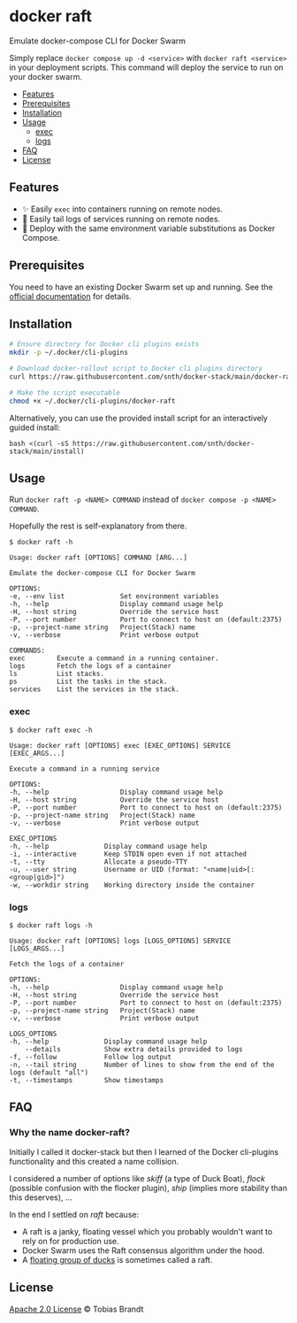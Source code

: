 # docker raft

Emulate docker-compose CLI for Docker Swarm

Simply replace `docker compose up -d <service>` with `docker raft <service>`
in your deployment scripts. This command will deploy the service to run on your
docker swarm.

- [Features](#features)
- [Prerequisites](#prerequisites)
- [Installation](#installation)
- [Usage](#usage)
	- [exec](#exec)
	- [logs](#logs)
- [FAQ](#faq)
- [License](#license)

## Features

- ✨ Easily `exec` into containers running on remote nodes.
- 📜 Easily tail logs of services running on remote nodes.
- 🐳 Deploy with the same environment variable substitutions as Docker Compose.

## Prerequisites

You need to have an existing Docker Swarm set up and running. See the
[official documentation](https://docs.docker.com/engine/swarm/) for details.

## Installation

```bash
# Ensure directory for Docker cli plugins exists
mkdir -p ~/.docker/cli-plugins

# Download docker-rollout script to Docker cli plugins directory
curl https://raw.githubusercontent.com/snth/docker-stack/main/docker-raft -o ~/.docker/cli-plugins/docker-raft

# Make the script executable
chmod +x ~/.docker/cli-plugins/docker-raft
```

Alternatively, you can use the provided install script for an interactively
guided install:

    bash <(curl -sS https://raw.githubusercontent.com/snth/docker-stack/main/install)

## Usage

Run `docker raft -p <NAME> COMMAND` instead of 
`docker compose -p <NAME> COMMAND`.

Hopefully the rest is self-explanatory from there.

	$ docker raft -h

	Usage: docker raft [OPTIONS] COMMAND [ARG...]

	Emulate the docker-compose CLI for Docker Swarm

	OPTIONS:
	-e, --env list              Set environment variables
	-h, --help                  Display command usage help
	-H, --host string           Override the service host
	-P, --port number           Port to connect to host on (default:2375)
	-p, --project-name string   Project(Stack) name
	-v, --verbose               Print verbose output

	COMMANDS:
	exec        Execute a command in a running container.
	logs        Fetch the logs of a container
	ls          List stacks.
	ps          List the tasks in the stack.
	services    List the services in the stack.

### exec

	$ docker raft exec -h

	Usage: docker raft [OPTIONS] exec [EXEC_OPTIONS] SERVICE [EXEC_ARGS...]

	Execute a command in a running service

	OPTIONS:
	-h, --help                  Display command usage help
	-H, --host string           Override the service host
	-P, --port number           Port to connect to host on (default:2375)
	-p, --project-name string   Project(Stack) name
	-v, --verbose               Print verbose output

	EXEC_OPTIONS
	-h, --help              Display command usage help
	-i, --interactive       Keep STDIN open even if not attached
	-t, --tty               Allocate a pseudo-TTY
	-u, --user string       Username or UID (format: "<name|uid>[:<group|gid>]")
	-w, --workdir string    Working directory inside the container


### logs

	$ docker raft logs -h

	Usage: docker raft [OPTIONS] logs [LOGS_OPTIONS] SERVICE [LOGS_ARGS...]

	Fetch the logs of a container

	OPTIONS:
	-h, --help                  Display command usage help
	-H, --host string           Override the service host
	-P, --port number           Port to connect to host on (default:2375)
	-p, --project-name string   Project(Stack) name
	-v, --verbose               Print verbose output

	LOGS_OPTIONS
	-h, --help              Display command usage help
		--details           Show extra details provided to logs
	-f, --follow            Follow log output
	-n, --tail string       Number of lines to show from the end of the logs (default "all")
	-t, --timestamps        Show timestamps

## FAQ

### Why the name docker-raft?

Initially I called it docker-stack but then I learned of the Docker cli-plugins
functionality and this created a name collision.

I considered a number of options like *skiff* (a type of Duck Boat), *flock*
(possible confusion with the flocker plugin), *ship* (implies more stability
than this deserves), ...

In the end I settled on *raft* because:

  - A raft is a janky, floating vessel which you probably wouldn't want to rely
	on for production use.
  - Docker Swarm uses the Raft consensus algorithm under the hood.
  - A [floating group of
	ducks](https://misfitanimals.com/ducks/what-is-a-group-of-ducks-called/#:~:text=Interesting%20Duck%20Facts-,A%20Raft%20of%20Ducks,-A%20raft%20of)
	is sometimes called a raft.

## License

[Apache 2.0 License](LICENSE) &copy; Tobias Brandt
